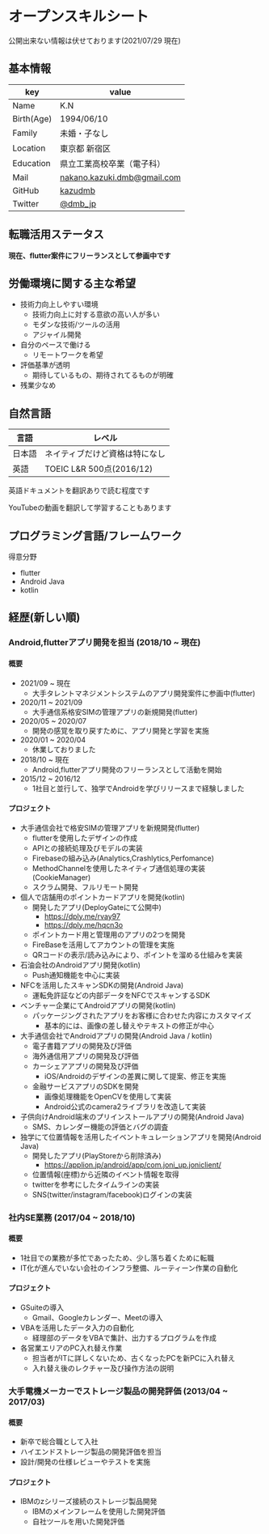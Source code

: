 # オープンスキルシート
公開出来ない情報は伏せております(2021/07/29 現在)

## 基本情報

|key|value|
|----|----|
|Name|K.N|
|Birth(Age)|1994/06/10|
|Family|未婚・子なし|
|Location|東京都 新宿区|
|Education|県立工業高校卒業（電子科）|
|Mail|nakano.kazuki.dmb@gmail.com|
|GitHub|[kazudmb](https://github.com/kazudmb)|
|Twitter|[@dmb_jp](https://twitter.com/dmb_jp)|

## 転職活用ステータス

**現在、flutter案件にフリーランスとして参画中です**

## 労働環境に関する主な希望

- 技術力向上しやすい環境
  - 技術力向上に対する意欲の高い人が多い
  - モダンな技術/ツールの活用
  - アジャイル開発
- 自分のペースで働ける
  - リモートワークを希望
- 評価基準が透明
  - 期待しているもの、期待されてるものが明確
- 残業少なめ

## 自然言語

|言語|レベル|
|-----|-----|
|日本語|ネイティブだけど資格は特になし|
|英語|TOEIC L&R 500点(2016/12)|

英語ドキュメントを翻訳ありで読む程度です

YouTubeの動画を翻訳して学習することもあります

## プログラミング言語/フレームワーク

得意分野

- flutter
- Android Java
- kotlin

## 経歴(新しい順)

### Android,flutterアプリ開発を担当 (2018/10 ~ 現在)

#### 概要

- 2021/09 ~ 現在
  - 大手タレントマネジメントシステムのアプリ開発案件に参画中(flutter)  
- 2020/11 ~ 2021/09
  - 大手通信系格安SIMの管理アプリの新規開発(flutter)  
- 2020/05 ~ 2020/07
  - 開発の感覚を取り戻すために、アプリ開発と学習を実施
- 2020/01 ~ 2020/04
  - 休業しておりました
- 2018/10 ~ 現在
  - Android,flutterアプリ開発のフリーランスとして活動を開始
- 2015/12 ~ 2016/12
  - 1社目と並行して、独学でAndroidを学びリリースまで経験しました

#### プロジェクト

- 大手通信会社で格安SIMの管理アプリを新規開発(flutter)
  - flutterを使用したデザインの作成
  - APIとの接続処理及びモデルの実装
  - Firebaseの組み込み(Analytics,Crashlytics,Perfomance)
  - MethodChannelを使用したネイティブ通信処理の実装(CookieManager)
  - スクラム開発、フルリモート開発
- 個人で店舗用のポイントカードアプリを開発(kotlin)
  - 開発したアプリ(DeployGateにて公開中)
    - https://dply.me/rvay97
    - https://dply.me/hqcn3o
  - ポイントカード用と管理用のアプリの2つを開発
  - FireBaseを活用してアカウントの管理を実施
  - QRコードの表示/読み込みにより、ポイントを溜める仕組みを実装
- 石油会社のAndroidアプリ開発(kotlin)
  - Push通知機能を中心に実装
- NFCを活用したスキャンSDKの開発(Android Java)
  - 運転免許証などの内部データをNFCでスキャンするSDK
- ベンチャー企業にてAndroidアプリの開発(kotlin)
  - パッケージングされたアプリをお客様に合わせた内容にカスタマイズ
    - 基本的には、画像の差し替えやテキストの修正が中心
- 大手通信会社でAndroidアプリの開発(Android Java / kotlin)
  - 電子書籍アプリの開発及び評価
  - 海外通信用アプリの開発及び評価
  - カーシェアアプリの開発及び評価
    - iOS/Androidのデザインの差異に関して提案、修正を実施
  - 金融サービスアプリのSDKを開発
    - 画像処理機能をOpenCVを使用して実装
    - Android公式のcamera2ライブラリを改造して実装
- 子供向けAndroid端末のプリインストールアプリの開発(Android Java)
  - SMS、カレンダー機能の評価とバグの調査
- 独学にて位置情報を活用したイベントキュレーションアプリを開発(Android Java)
  - 開発したアプリ(PlayStoreから削除済み)
    - https://applion.jp/android/app/com.joni_up.joniclient/
  - 位置情報(座標)から近隣のイベント情報を取得
  - twitterを参考にしたタイムラインの実装
  - SNS(twitter/instagram/facebook)ログインの実装

### 社内SE業務 (2017/04 ~ 2018/10)

#### 概要

- 1社目での業務が多忙であったため、少し落ち着くために転職
- IT化が進んでいない会社のインフラ整備、ルーティーン作業の自動化

#### プロジェクト

- GSuiteの導入
  - Gmail、Googleカレンダー、Meetの導入
- VBAを活用したデータ入力の自動化
  - 経理部のデータをVBAで集計、出力するプログラムを作成
- 各営業エリアのPC入れ替え作業
  - 担当者がITに詳しくないため、古くなったPCを新PCに入れ替え
  - 入れ替え後のレクチャー及び操作方法の説明

### 大手電機メーカーでストレージ製品の開発評価 (2013/04 ~ 2017/03)

#### 概要

- 新卒で総合職として入社
- ハイエンドストレージ製品の開発評価を担当
- 設計/開発の仕様レビューやテストを実施

#### プロジェクト

- IBMのzシリーズ接続のストレージ製品開発
  - IBMのメインフレームを使用した開発評価
  - 自社ツールを用いた開発評価

